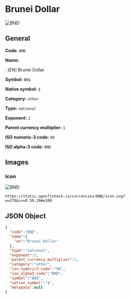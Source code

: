 
# Brunei Dollar 
![BND](https://static.openfintech.io/currencies/BND/icon.svg?w=278&c=v0.59.26#w100)  

## General 
 
**Code:** `BND` 
 
**Name:** 
 
:	[EN] Brunei Dollar 
 
**Symbol:** `BN$` 
 
**Native symbol:** `$` 
 
**Category:** `other` 
 
**Type:** `national` 
 
**Exponent:** `2` 
 
**Parent currency multiplier:** `1` 
 
**ISO numeric-3 code:** `96` 
 
**ISO alpha-3 code:** `BND` 
 

## Images 

### Icon 
 
![BND](https://static.openfintech.io/currencies/BND/icon.svg?w=278&c=v0.59.26#w100)  

```
https://static.openfintech.io/currencies/BND/icon.svg?w=278&c=v0.59.26#w100
```  

## JSON Object 

```json
{
  "code":"BND",
  "name":{
    "en":"Brunei Dollar"
  },
  "type":"national",
  "exponent":2,
  "parent_currency_multiplier":1,
  "category":"other",
  "iso_numeric3_code":"96",
  "iso_alpha3_code":"BND",
  "symbol":"BN$",
  "native_symbol":"$",
  "metadata":null
}
```  
